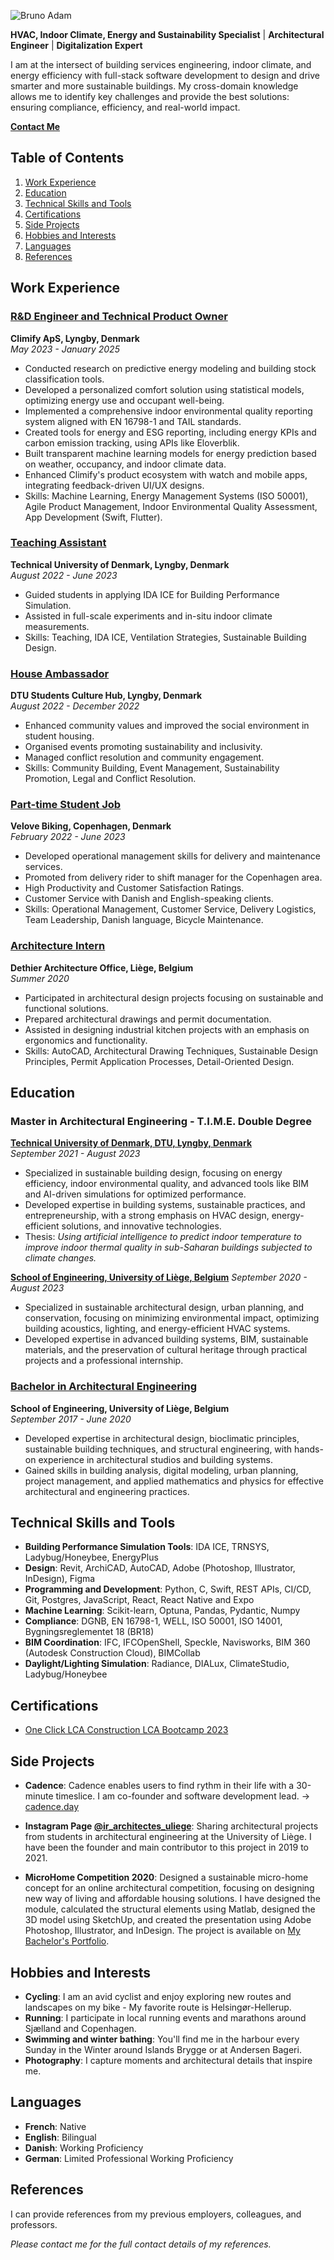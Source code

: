 ![Bruno Adam](https://www.brunoadam.eu/images/brunoadam.jpg)

**HVAC, Indoor Climate, Energy and Sustainability Specialist** | **Architectural Engineer** | **Digitalization Expert**

I am at the intersect of building services engineering, indoor climate, and energy efficiency with full-stack software development to design and drive smarter and more sustainable buildings. My cross-domain knowledge allows me to identify key challenges and provide the best solutions: ensuring compliance, efficiency, and real-world impact.

**[Contact Me](contact.md)**

## Table of Contents

1. [Work Experience](#work-experience)
2. [Education](#education)
3. [Technical Skills and Tools](#technical-skills-and-tools)
4. [Certifications](#certifications)
5. [Side Projects](#side-projects)
6. [Hobbies and Interests](#hobbies-and-interests)
7. [Languages](#languages)
8. [References](#references)

## Work Experience

### [R&D Engineer and Technical Product Owner](work/rnd-engineer.md)  
**Climify ApS, Lyngby, Denmark**  
*May 2023 - January 2025*  
- Conducted research on predictive energy modeling and building stock classification tools.  
- Developed a personalized comfort solution using statistical models, optimizing energy use and occupant well-being.  
- Implemented a comprehensive indoor environmental quality reporting system aligned with EN 16798-1 and TAIL standards.  
- Created tools for energy and ESG reporting, including energy KPIs and carbon emission tracking, using APIs like Eloverblik.  
- Built transparent machine learning models for energy prediction based on weather, occupancy, and indoor climate data.  
- Enhanced Climify's product ecosystem with watch and mobile apps, integrating feedback-driven UI/UX designs.  
- Skills: Machine Learning, Energy Management Systems (ISO 50001), Agile Product Management, Indoor Environmental Quality Assessment, App Development (Swift, Flutter). 

### [Teaching Assistant](work/teaching-assistant.md)  
**Technical University of Denmark, Lyngby, Denmark**  
*August 2022 - June 2023*  
- Guided students in applying IDA ICE for Building Performance Simulation.  
- Assisted in full-scale experiments and in-situ indoor climate measurements.  
- Skills: Teaching, IDA ICE, Ventilation Strategies, Sustainable Building Design.

### [House Ambassador](work/house-ambassador.md)  
**DTU Students Culture Hub, Lyngby, Denmark**  
*August 2022 - December 2022*  
- Enhanced community values and improved the social environment in student housing.  
- Organised events promoting sustainability and inclusivity.
- Managed conflict resolution and community engagement.
- Skills: Community Building, Event Management, Sustainability Promotion, Legal and Conflict Resolution.

### [Part-time Student Job](work/student-job.md)  
**Velove Biking, Copenhagen, Denmark**  
*February 2022 - June 2023*  
- Developed operational management skills for delivery and maintenance services.
- Promoted from delivery rider to shift manager for the Copenhagen area.
- High Productivity and Customer Satisfaction Ratings.
- Customer Service with Danish and English-speaking clients.
- Skills: Operational Management, Customer Service, Delivery Logistics, Team Leadership, Danish language, Bicycle Maintenance.

### [Architecture Intern](work/architecture-intern.md)  
**Dethier Architecture Office, Liège, Belgium**  
*Summer 2020*  
- Participated in architectural design projects focusing on sustainable and functional solutions.  
- Prepared architectural drawings and permit documentation.  
- Assisted in designing industrial kitchen projects with an emphasis on ergonomics and functionality.  
- Skills: AutoCAD, Architectural Drawing Techniques, Sustainable Design Principles, Permit Application Processes, Detail-Oriented Design.

## Education  

### Master in Architectural Engineering - T.I.M.E. Double Degree
**[Technical University of Denmark, DTU, Lyngby, Denmark](education/master_dtu.md)**  
*September 2021 - August 2023*  
- Specialized in sustainable building design, focusing on energy efficiency, indoor environmental quality, and advanced tools like BIM and AI-driven simulations for optimized performance.
- Developed expertise in building systems, sustainable practices, and entrepreneurship, with a strong emphasis on HVAC design, energy-efficient solutions, and innovative technologies.
- Thesis: *Using artificial intelligence to predict indoor temperature to improve indoor thermal quality in sub-Saharan buildings subjected to climate changes.*

**[School of Engineering, University of Liège, Belgium](education/master_uliege.md)**
*September 2020 - August 2023*
- Specialized in sustainable architectural design, urban planning, and conservation, focusing on minimizing environmental impact, optimizing building acoustics, lighting, and energy-efficient HVAC systems.
- Developed expertise in advanced building systems, BIM, sustainable materials, and the preservation of cultural heritage through practical projects and a professional internship.

### [Bachelor in Architectural Engineering](education/bachelor.md)  
**School of Engineering, University of Liège, Belgium**  
*September 2017 - June 2020*  
- Developed expertise in architectural design, bioclimatic principles, sustainable building techniques, and structural engineering, with hands-on experience in architectural studios and building systems.  
- Gained skills in building analysis, digital modeling, urban planning, project management, and applied mathematics and physics for effective architectural and engineering practices.

## Technical Skills and Tools  

- **Building Performance Simulation Tools**: IDA ICE, TRNSYS, Ladybug/Honeybee, EnergyPlus
- **Design**: Revit, ArchiCAD, AutoCAD, Adobe (Photoshop, Illustrator, InDesign), Figma
- **Programming and Development**: Python, C, Swift, REST APIs, CI/CD, Git, Postgres, JavaScript, React, React Native and Expo
- **Machine Learning**: Scikit-learn, Optuna, Pandas, Pydantic, Numpy
- **Compliance**: DGNB, EN 16798-1, WELL, ISO 50001, ISO 14001, Bygningsreglementet 18 (BR18)
- **BIM Coordination**: IFC, IFCOpenShell, Speckle, Navisworks, BIM 360 (Autodesk Construction Cloud), BIMCollab
- **Daylight/Lighting Simulation**: Radiance, DIALux, ClimateStudio, Ladybug/Honeybee

## Certifications

- [One Click LCA Construction LCA Bootcamp 2023](https://academy.oneclicklca.com/certificates/6l4xggtuxn)

## Side Projects

- **Cadence**: Cadence enables users to find rythm in their life with a 30-minute timeslice. I am co-founder and software development lead.
    -> [cadence.day](https://cadence.day/)

- **Instagram Page [@ir_architectes_uliege](https://www.instagram.com/ir_architectes_uliege/)**: Sharing architectural projects from students in architectural engineering at the University of Liège. I have been the founder and main contributor to this project in 2019 to 2021.

- **MicroHome Competition 2020**: Designed a sustainable micro-home concept for an online architectural competition, focusing on designing new way of living and affordable housing solutions. I have designed the module, calculated the structural elements using Matlab, designed the 3D model using SketchUp, and created the presentation using Adobe Photoshop, Illustrator, and InDesign. The project is available on [My Bachelor's Portfolio](https://issuu.com/brunoadam4337/docs/portfolio_v2).

## Hobbies and Interests

- **Cycling**: I am an avid cyclist and enjoy exploring new routes and landscapes on my bike - My favorite route is Helsingør-Hellerup.
- **Running**: I participate in local running events and marathons around Sjælland and Copenhagen.
- **Swimming and winter bathing**: You'll find me in the harbour every Sunday in the Winter around Islands Brygge or at Andersen Bageri.
- **Photography**: I capture moments and architectural details that inspire me.

## Languages  

- **French**: Native  
- **English**: Bilingual  
- **Danish**: Working Proficiency  
- **German**: Limited Professional Working Proficiency

## References
I can provide references from my previous employers, colleagues, and professors.

*Please contact me for the full contact details of my references.*
